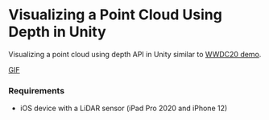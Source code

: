 # Visualizing a Point Cloud Using Depth in Unity
Visualizing a point cloud using depth API in Unity similar to [WWDC20 demo](https://developer.apple.com/documentation/arkit/visualizing_a_point_cloud_using_scene_depth).

[GIF](https://i.imgur.com/SaJII4Pl.gif)

### Requirements
- iOS device with a LiDAR sensor (iPad Pro 2020 and iPhone 12)

